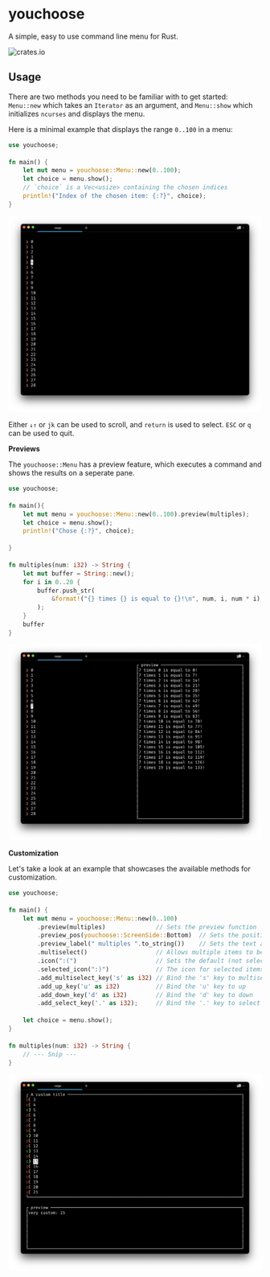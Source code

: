 # youchoose

A simple, easy to use command line menu for Rust.

![crates.io](https://img.shields.io/crates/v/youchoose)

## Usage

There are two methods you need to be familiar with to get started: `Menu::new` which takes an `Iterator` as an argument, and `Menu::show` which initializes `ncurses` and displays the menu.

Here is a minimal example that displays the range  `0..100` in a menu:

```rust
use youchoose;

fn main() {
    let mut menu = youchoose::Menu::new(0..100);
    let choice = menu.show();
    // `choice` is a Vec<usize> containing the chosen indices
    println!("Index of the chosen item: {:?}", choice);
}
```

![basic config](https://raw.githubusercontent.com/nathom/youchoose/main/screenshots/basic.png)

Either `↓↑` or `jk` can be used to scroll, and `return` is used to select. `ESC` or `q` can be used to quit.

**Previews**

The `youchoose::Menu` has a preview feature, which executes a command and shows the results on a seperate pane. 

```rust
use youchoose;

fn main(){
    let mut menu = youchoose::Menu::new(0..100).preview(multiples);
    let choice = menu.show();
    println!("Chose {:?}", choice);
    
}

fn multiples(num: i32) -> String {
    let mut buffer = String::new();
    for i in 0..20 {
        buffer.push_str(
            &format!("{} times {} is equal to {}!\n", num, i, num * i)
        );
    }
    buffer
}
```

![preview](https://raw.githubusercontent.com/nathom/youchoose/main/screenshots/with_preview.png)

**Customization**

Let's take a look at an example that showcases the available methods for customization.

```rust
use youchoose;

fn main() {
    let mut menu = youchoose::Menu::new(0..100)
        .preview(multiples)              // Sets the preview function
        .preview_pos(youchoose::ScreenSide::Bottom)  // Sets the position of the preview pane
        .preview_label(" multiples ".to_string())    // Sets the text at the top of the preview pane
        .multiselect()                   // Allows multiple items to be selected
        .icon(":(")                      // Sets the default (not selected) icon for an item
        .selected_icon(":)")             // The icon for selected items
        .add_multiselect_key('s' as i32) // Bind the 's' key to multiselect
        .add_up_key('u' as i32)          // Bind the 'u' key to up
        .add_down_key('d' as i32)        // Bind the 'd' key to down
        .add_select_key('.' as i32);     // Bind the '.' key to select

    let choice = menu.show();
}

fn multiples(num: i32) -> String {
    // --- Snip ---
}

```

![fully customized](https://raw.githubusercontent.com/nathom/youchoose/main/screenshots/customized.png)

